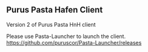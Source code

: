 ## Purus Pasta Hafen Client

Version 2 of Purus Pasta HnH client

Please use Pasta-Launcher to launch the client.
https://github.com/puruscor/Pasta-Launcher/releases
